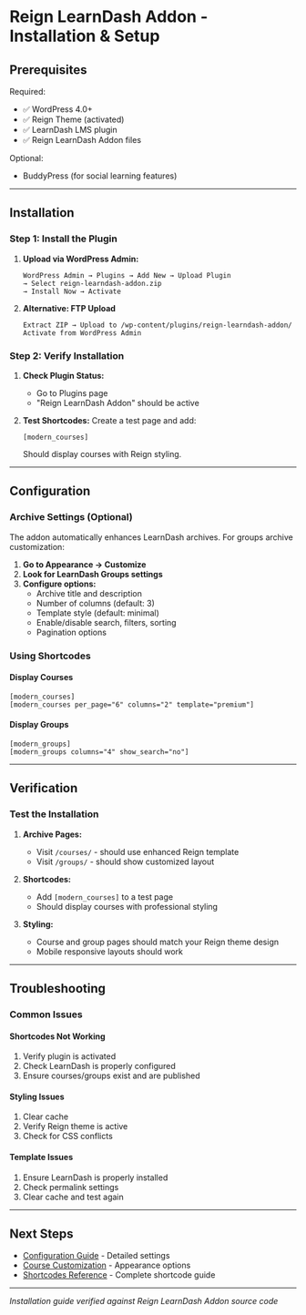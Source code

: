 # Reign LearnDash Addon - Installation & Setup

## Prerequisites

Required:
- ✅ WordPress 4.0+
- ✅ Reign Theme (activated)
- ✅ LearnDash LMS plugin
- ✅ Reign LearnDash Addon files

Optional:
- BuddyPress (for social learning features)

---

## Installation

### Step 1: Install the Plugin

1. **Upload via WordPress Admin:**
   ```
   WordPress Admin → Plugins → Add New → Upload Plugin
   → Select reign-learndash-addon.zip
   → Install Now → Activate
   ```

2. **Alternative: FTP Upload**
   ```
   Extract ZIP → Upload to /wp-content/plugins/reign-learndash-addon/
   Activate from WordPress Admin
   ```

### Step 2: Verify Installation

1. **Check Plugin Status:**
   - Go to Plugins page
   - "Reign LearnDash Addon" should be active

2. **Test Shortcodes:**
   Create a test page and add:
   ```
   [modern_courses]
   ```
   Should display courses with Reign styling.

---

## Configuration

### Archive Settings (Optional)

The addon automatically enhances LearnDash archives. For groups archive customization:

1. **Go to Appearance → Customize**
2. **Look for LearnDash Groups settings**
3. **Configure options:**
   - Archive title and description
   - Number of columns (default: 3)
   - Template style (default: minimal)
   - Enable/disable search, filters, sorting
   - Pagination options

### Using Shortcodes

#### Display Courses
```
[modern_courses]
[modern_courses per_page="6" columns="2" template="premium"]
```

#### Display Groups
```
[modern_groups]
[modern_groups columns="4" show_search="no"]
```

---

## Verification

### Test the Installation

1. **Archive Pages:**
   - Visit `/courses/` - should use enhanced Reign template
   - Visit `/groups/` - should show customized layout

2. **Shortcodes:**
   - Add `[modern_courses]` to a test page
   - Should display courses with professional styling

3. **Styling:**
   - Course and group pages should match your Reign theme design
   - Mobile responsive layouts should work

---

## Troubleshooting

### Common Issues

#### Shortcodes Not Working
1. Verify plugin is activated
2. Check LearnDash is properly configured
3. Ensure courses/groups exist and are published

#### Styling Issues
1. Clear cache
2. Verify Reign theme is active
3. Check for CSS conflicts

#### Template Issues
1. Ensure LearnDash is properly installed
2. Check permalink settings
3. Clear cache and test again

---

## Next Steps

- [Configuration Guide](03-configuration.md) - Detailed settings
- [Course Customization](04-course-customization.md) - Appearance options
- [Shortcodes Reference](06-shortcodes-reference.md) - Complete shortcode guide

---

*Installation guide verified against Reign LearnDash Addon source code*
